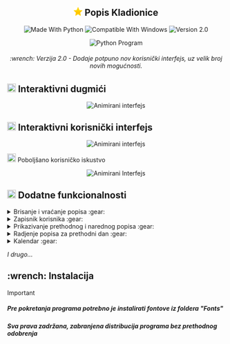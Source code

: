 <h2 align="center"><img src="https://github.com/obraad/Program-Popisa/blob/main/Images/logo.png" width="20" height="20" /> Popis Kladionice</h2>

<p align="center">
<img alt="Made With Python" src="https://i.imgur.com/7TBvdCk.png">
<img alt="Compatible With Windows" src="https://i.imgur.com/Es3Pdlh.png">
<img alt="Version 2.0" src="https://i.imgur.com/U1Wya2k.png">
</p>

<p align="center"> <img alt="Python Program" src="https://i.imgur.com/ZhR2Ptz.png"> </p>
<h6 align="center"> :wrench: Verzija 2.0 - Dodaje potpuno nov korisnički interfejs, uz velik broj novih mogućnosti.</h6>

## <img src="https://i.imgur.com/6fLFlKk.png" width="20" height="20" /> Interaktivni dugmići
<p align="center"> <img alt="Animirani interfejs" src="https://i.imgur.com/Ye5rk0a.png"> </p>

## <img src="https://i.imgur.com/6fLFlKk.png" width="20" height="20" /> Interaktivni korisnički interfejs
<p align="center"> <img alt="Animirani interfejs" src="https://i.imgur.com/XKZRMkj.gif"> </p>

<img src="https://i.imgur.com/6fLFlKk.png" width="20" height="20" /> Poboljšano korisničko iskustvo
<p align="center"><img alt="Animirani Interfejs" src="https://i.imgur.com/YfQoOrr.gif"></p>

<h2 align="left"><img src="https://i.imgur.com/6fLFlKk.png" width="20" height="20" /></a> Dodatne funkcionalnosti </h2>

<details><summary>Brisanje i vraćanje popisa :gear:</summary>
</br>
<i>Nakon što se popis izbriše, dodaje se u posebnu bazu podataka iz koje se može vratiti</i><p align="center"><img alt="Animirani interfejs" src="https://i.imgur.com/xR3WHKd.png"></p>
</details>

<details><summary>Zapisnik korisnika :gear:</summary>
</br>
<i>U slučaju da korisnik mora zapisati nešto što se dogodilo u toku smene</i><p align="center"><img alt="Animirani interfejs" src="https://i.imgur.com/HYaug6y.png"></p>
</details>

<details><summary>Prikazivanje prethodnog i narednog popisa :gear:</summary>
</br>
<i>Prost i jednostavan način prikazivanja popisa</i><p align="center"><img alt="Animirani interfejs" src="https://i.imgur.com/9YzDVAP.png"></p>
</details>

<details><summary>Radjenje popisa za prethodni dan :gear:</summary>
</br>
<i>U koliko radnik nije uradio popis uveče, može ga uraditi sledeći dan ujutru</i><p align="center"><img alt="Animirani interfejs" src="https://i.imgur.com/o5hovCe.png"></p>
</details>

<details><summary>Kalendar :gear:</summary>
</br>
<i>Jednostavan način za pretraživanje popisa</i><p align="center"><img alt="Animirani interfejs" src="https://i.imgur.com/qGc5tpH.png"></p>
</details>

<i>I drugo...</i>

<h2>:wrench: Instalacija</h2>

> [!IMPORTANT]
> ##### Pre pokretanja programa potrebno je instalirati fontove iz foldera "Fonts"
> ##### Sva prava zadržana, zabranjena distribucija programa bez prethodnog odobrenja
